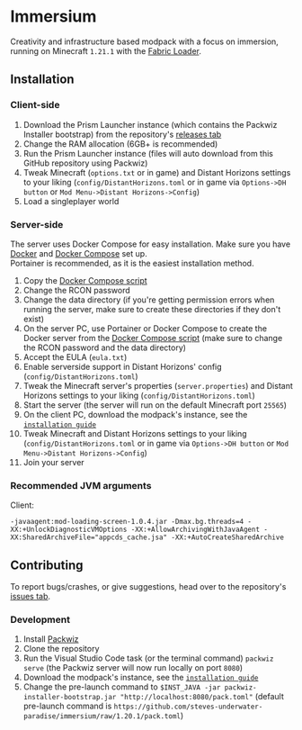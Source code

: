 # Immersium

Creativity and infrastructure based modpack with a focus on immersion, running on Minecraft `1.21.1` with the [Fabric Loader](https://fabricmc.net).  

## Installation

### Client-side

1. Download the Prism Launcher instance (which contains the Packwiz Installer bootstrap) from the repository's [releases tab](https://github.com/steves-underwater-paradise/immersium/releases/latest)
2. Change the RAM allocation (6GB+ is recommended)
3. Run the Prism Launcher instance (files will auto download from this GitHub repository using Packwiz)
4. Tweak Minecraft (`options.txt` or in game) and Distant Horizons settings to your liking (`config/DistantHorizons.toml` or in game via `Options->DH button` or `Mod Menu->Distant Horizons->Config`)
5. Load a singleplayer world

### Server-side

The server uses Docker Compose for easy installation. Make sure you have [Docker](https://www.docker.com) and [Docker Compose](https://docs.docker.com/compose) set up.  
Portainer is recommended, as it is the easiest installation method.

1. Copy the [Docker Compose script](docker-compose.yaml)
2. Change the RCON password
3. Change the data directory (if you're getting permission errors when running the server, make sure to create these directories if they don't exist)
4. On the server PC, use Portainer or Docker Compose to create the Docker server from the [Docker Compose script](docker-compose.yaml) (make sure to change the RCON password and the data directory)
5. Accept the EULA (`eula.txt`)
6. Enable serverside support in Distant Horizons' config (`config/DistantHorizons.toml`)
7. Tweak the Minecraft server's properties (`server.properties`) and Distant Horizons settings to your liking (`config/DistantHorizons.toml`)
8. Start the server (the server will run on the default Minecraft port `25565`)
9. On the client PC, download the modpack's instance, see the [`installation guide`](#client-side)
10. Tweak Minecraft and Distant Horizons settings to your liking (`config/DistantHorizons.toml` or in game via `Options->DH button` or `Mod Menu->Distant Horizons->Config`)
11. Join your server

### Recommended JVM arguments

Client:

```jvm_args
-javaagent:mod-loading-screen-1.0.4.jar -Dmax.bg.threads=4 -XX:+UnlockDiagnosticVMOptions -XX:+AllowArchivingWithJavaAgent -XX:SharedArchiveFile="appcds_cache.jsa" -XX:+AutoCreateSharedArchive
```

## Contributing

To report bugs/crashes, or give suggestions, head over to the repository's [issues tab](https://github.com/steves-underwater-paradise/immersium/issues).

### Development

1. Install [Packwiz](https://packwiz.infra.link/installation/)
2. Clone the repository
3. Run the Visual Studio Code task (or the terminal command) `packwiz serve` (the Packwiz server will now run locally on port `8080`)
4. Download the modpack's instance, see the [`installation guide`](#installation)
5. Change the pre-launch command to `$INST_JAVA -jar packwiz-installer-bootstrap.jar "http://localhost:8080/pack.toml"` (default pre-launch command is `https://github.com/steves-underwater-paradise/immersium/raw/1.20.1/pack.toml`)

